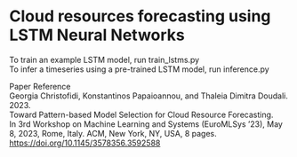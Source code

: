 # Cloud resources forecasting using LSTM Neural Networks

To train an example LSTM model, run train_lstms.py <br />
To infer a timeseries using a pre-trained LSTM model, run inference.py <br />

Paper Reference <br />
Georgia Christofidi, Konstantinos Papaioannou, and Thaleia Dimitra Doudali. 2023. <br /> Toward Pattern-based Model Selection for Cloud Resource Forecasting. <br /> In 3rd Workshop on Machine Learning and Systems (EuroMLSys ’23), May 8, 2023, Rome, Italy. ACM, New York, NY, USA, 8 pages. <br /> https://doi.org/10.1145/3578356.3592588
